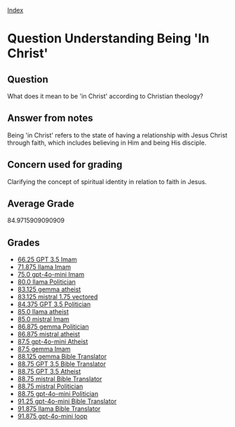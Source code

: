 
[Index](../../index.md)
# Question Understanding Being 'In Christ'
## Question
What does it mean to be 'in Christ' according to Christian theology?

## Answer from notes
Being 'in Christ' refers to the state of having a relationship with Jesus Christ through faith, which includes believing in Him and being His disciple.

## Concern used for grading
Clarifying the concept of spiritual identity in relation to faith in Jesus.

## Average Grade
84.9715909090909

## Grades
 * [66.25 GPT 3.5 Imam](../answers/GPT_3.5_Imam/Understanding_Being__In_Christ_.md)
 * [71.875 llama Imam](../answers/llama_Imam/Understanding_Being__In_Christ_.md)
 * [75.0 gpt-4o-mini Imam](../answers/gpt-4o-mini_Imam/Understanding_Being__In_Christ_.md)
 * [80.0 llama Politician](../answers/llama_Politician/Understanding_Being__In_Christ_.md)
 * [83.125 gemma atheist](../answers/gemma_atheist/Understanding_Being__In_Christ_.md)
 * [83.125 mistral 1.75 vectored](../answers/mistral_1.75_vectored/Understanding_Being__In_Christ_.md)
 * [84.375 GPT 3.5 Politician](../answers/GPT_3.5_Politician/Understanding_Being__In_Christ_.md)
 * [85.0 llama atheist](../answers/llama_atheist/Understanding_Being__In_Christ_.md)
 * [85.0 mistral Imam](../answers/mistral_Imam/Understanding_Being__In_Christ_.md)
 * [86.875 gemma Politician](../answers/gemma_Politician/Understanding_Being__In_Christ_.md)
 * [86.875 mistral atheist](../answers/mistral_atheist/Understanding_Being__In_Christ_.md)
 * [87.5 gpt-4o-mini Atheist](../answers/gpt-4o-mini_Atheist/Understanding_Being__In_Christ_.md)
 * [87.5 gemma Imam](../answers/gemma_Imam/Understanding_Being__In_Christ_.md)
 * [88.125 gemma Bible Translator](../answers/gemma_Bible_Translator/Understanding_Being__In_Christ_.md)
 * [88.75 GPT 3.5 Bible Translator](../answers/GPT_3.5_Bible_Translator/Understanding_Being__In_Christ_.md)
 * [88.75 GPT 3.5 Atheist](../answers/GPT_3.5_Atheist/Understanding_Being__In_Christ_.md)
 * [88.75 mistral Bible Translator](../answers/mistral_Bible_Translator/Understanding_Being__In_Christ_.md)
 * [88.75 mistral Politician](../answers/mistral_Politician/Understanding_Being__In_Christ_.md)
 * [88.75 gpt-4o-mini Politician](../answers/gpt-4o-mini_Politician/Understanding_Being__In_Christ_.md)
 * [91.25 gpt-4o-mini Bible Translator](../answers/gpt-4o-mini_Bible_Translator/Understanding_Being__In_Christ_.md)
 * [91.875 llama Bible Translator](../answers/llama_Bible_Translator/Understanding_Being__In_Christ_.md)
 * [91.875 gpt-4o-mini loop](../answers/gpt-4o-mini_loop/Understanding_Being__In_Christ_.md)
